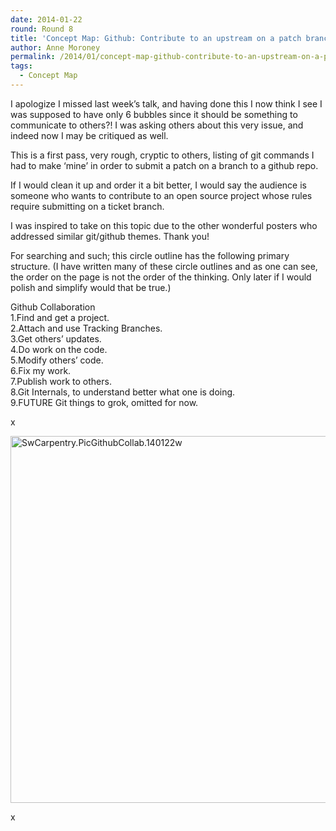 ```yaml
---
date: 2014-01-22
round: Round 8
title: 'Concept Map: Github: Contribute to an upstream on a patch branch'
author: Anne Moroney
permalink: /2014/01/concept-map-github-contribute-to-an-upstream-on-a-patch-branch/
tags:
  - Concept Map
---
```

I apologize I missed last week&#8217;s talk, and having done this I now think I see I was supposed to have only 6 bubbles since it should be something to communicate to others?! I was asking others about this very issue, and indeed now I may be critiqued as well.

This is a first pass, very rough, cryptic to others, listing of git commands I had to make &#8216;mine&#8217; in order to submit a patch on a branch to a github repo.

If I would clean it up and order it a bit better, I would say the audience is someone who wants to contribute to an open source project whose rules require submitting on a ticket branch.

I was inspired to take on this topic due to the other wonderful posters who addressed similar git/github themes. Thank you!

For searching and such; this circle outline has the following primary structure. (I have written many of these circle outlines and as one can see, the order on the page is not the order of the thinking. Only later if I would polish and simplify would that be true.)

Github Collaboration  
1.Find and get a project.  
2.Attach and use Tracking Branches.  
3.Get others&#8217; updates.  
4.Do work on the code.  
5.Modify others&#8217; code.  
6.Fix my work.  
7.Publish work to others.  
8.Git Internals, to understand better what one is doing.  
9.FUTURE Git things to grok, omitted for now.

x

[<img class="alignnone size-full wp-image-5618" alt="SwCarpentry.PicGithubCollab.140122w" src="/software-carpentry-training-website/uploads/2014/01/SwCarpentry.PicGithubCollab.140122w.png" width="604" height="587" />][1]

x

 [1]: /software-carpentry-training-website/uploads/2014/01/SwCarpentry.PicGithubCollab.140122w.png
